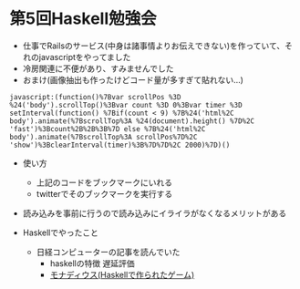 # 第5回Haskell勉強会
- 仕事でRailsのサービス(中身は諸事情よりお伝えできない)を作っていて、それのjavascriptをやってました
- 冷房関連に不便があり、すみませんでした
- おまけ(画像抽出も作ったけどコード量が多すぎて貼れない...)

```
javascript:(function()%7Bvar scrollPos %3D %24('body').scrollTop()%3Bvar count %3D 0%3Bvar timer %3D setInterval(function() %7Bif(count < 9) %7B%24('html%2C body').animate(%7BscrollTop%3A %24(document).height() %7D%2C 'fast')%3Bcount%2B%2B%3B%7D else %7B%24('html%2C body').animate(%7BscrollTop%3A scrollPos%7D%2C 'show')%3BclearInterval(timer)%3B%7D%7D%2C 2000)%7D)()
```
- 使い方
  - 上記のコードをブックマークにいれる
  - twitterでそのブックマークを実行する
- 読み込みを事前に行うので読み込みにイライラがなくなるメリットがある

- Haskellでやったこと
  - 日経コンピューターの記事を読んでいた
    - haskellの特徴 遅延評価
    - [モナディウス(Haskellで作られたゲーム)](http://www.geocities.jp/takascience/haskell/monadius_ja.html)
